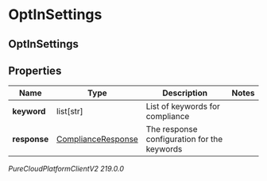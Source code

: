 # OptInSettings

## OptInSettings

## Properties

|Name | Type | Description | Notes|
|------------ | ------------- | ------------- | -------------|
| **keyword** | list[str] | List of keywords for compliance | |
| **response** | [ComplianceResponse](ComplianceResponse) | The response configuration for the keywords | |



_PureCloudPlatformClientV2 219.0.0_

